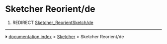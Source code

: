 # Sketcher Reorient/de
1.  REDIRECT [Sketcher_ReorientSketch/de](Sketcher_ReorientSketch/de.md)



---
⏵ [documentation index](../README.md) > [Sketcher](Sketcher_Workbench.md) > Sketcher Reorient/de
